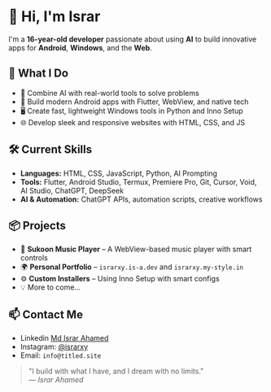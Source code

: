 # 👋 Hi, I'm Israr

I'm a **16-year-old developer** passionate about using **AI** to build innovative apps for **Android**, **Windows**, and the **Web**.

## 🚀 What I Do
- 🧠 Combine AI with real-world tools to solve problems
- 📱 Build modern Android apps with Flutter, WebView, and native tech
- 🖥️ Create fast, lightweight Windows tools in Python and Inno Setup
- 🌐 Develop sleek and responsive websites with HTML, CSS, and JS

## 🛠️ Current Skills
- **Languages:** HTML, CSS, JavaScript, Python, AI Prompting
- **Tools:** Flutter, Android Studio, Termux, Premiere Pro, Git, Cursor, Void, AI Studio, ChatGPT, DeepSeek
- **AI & Automation:** ChatGPT APIs, automation scripts, creative workflows

## 📦 Projects
- 🎵 **Sukoon Music Player** – A WebView-based music player with smart controls  
- 🌍 **Personal Portfolio** – `israrxy.is-a.dev` and `israrxy.my-style.in`  
- ⚙️ **Custom Installers** – Using Inno Setup with smart configs  
- 💡 More to come...

## 📫 Contact Me
- Linkedin [Md Israr Ahamed](https://linkedin.com/in/md-israr-ahamed)
- Instagram: [@israrxy](https://instagram.com/israrxy)
- Email: `info@titled.site` 

> "I build with what I have, and I dream with no limits."  
> — *Israr Ahamed*
